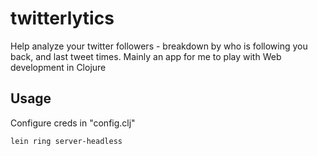 # twitterlytics

Help analyze your twitter followers - breakdown by who is following you back, and last tweet times.
Mainly an app for me to play with Web development in Clojure

## Usage

Configure creds in "config.clj"
```
lein ring server-headless
```